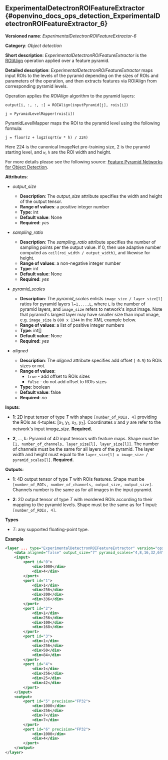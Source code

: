 ## ExperimentalDetectronROIFeatureExtractor <a name="ExperimentalDetectronROIFeatureExtractor"></a> {#openvino_docs_ops_detection_ExperimentalDetectronROIFeatureExtractor_6}

**Versioned name**: *ExperimentalDetectronROIFeatureExtractor-6*

**Category**: *Object detection*

**Short description**: *ExperimentalDetectronROIFeatureExtractor* is the [ROIAlign](ROIAlign_3.md) operation applied
over a feature pyramid.

**Detailed description**: *ExperimentalDetectronROIFeatureExtractor* maps input ROIs to the levels of the pyramid
depending on the sizes of ROIs and parameters of the operation, and then extracts features via ROIAlign from
corresponding pyramid levels.

Operation applies the *ROIAlign* algorithm to the pyramid layers:

`output[i, :, :, :] = ROIAlign(inputPyramid[j], rois[i])`

`j = PyramidLevelMapper(rois[i])`

PyramidLevelMapper maps the ROI to the pyramid level using the following formula:

`j = floor(2 + log2(sqrt(w * h) / 224)`

Here 224 is the canonical ImageNet pre-training size, 2 is the pyramid starting level, and `w`, `h` are the ROI width and height.

For more details please see the following source:
[Feature Pyramid Networks for Object Detection](https://arxiv.org/pdf/1612.03144.pdf).

**Attributes**:

* *output_size*

    * **Description**: The *output_size* attribute specifies the width and height of the output tensor.
    * **Range of values**: a positive integer number
    * **Type**: int
    * **Default value**: None
    * **Required**: *yes*

* *sampling_ratio*

    * **Description**: The *sampling_ratio* attribute specifies the number of sampling points per the output value. If 0,
    then use adaptive number computed as `ceil(roi_width / output_width)`, and likewise for height.
    * **Range of values**: a non-negative integer number
    * **Type**: int
    * **Default value**: None
    * **Required**: *yes*

* *pyramid_scales*

    * **Description**: The *pyramid_scales* enlists `image_size / layer_size[l]` ratios for pyramid layers `l=1,...,L`,
    where `L` is the number of pyramid layers, and `image_size` refers to network's input image. Note that pyramid's
    largest layer may have smaller size than input image, e.g. `image_size` is `800 x 1344` in the XML example below.
    * **Range of values**: a list of positive integer numbers
    * **Type**: int[]
    * **Default value**: None
    * **Required**: *yes*

* *aligned*

    * **Description**: The *aligned* attribute specifies add offset (`-0.5`) to ROIs sizes or not.
    * **Range of values**:
      * `true` - add offset to ROIs sizes
      * `false` - do not add offset to ROIs sizes
    * **Type**: boolean
    * **Default value**: false
    * **Required**: *no*

**Inputs**:

*   **1**: 2D input tensor of type *T* with shape `[number_of_ROIs, 4]` providing the ROIs as 4-tuples:
[x<sub>1</sub>, y<sub>1</sub>, x<sub>2</sub>, y<sub>2</sub>]. Coordinates *x* and *y* are refer to the network's input
*image_size*. **Required.**

*   **2**, ..., **L**: Pyramid of 4D input tensors with feature maps. Shape must be
`[1, number_of_channels, layer_size[l], layer_size[l]]`. The number of channels must be the same for all layers of the
pyramid. The layer width and height must equal to the `layer_size[l] = image_size / pyramid_scales[l]`. **Required.**

**Outputs**:

*   **1**: 4D output tensor of type *T* with ROIs features. Shape must be
`[number_of_ROIs, number_of_channels, output_size, output_size]`. Channels number is the same as for all images in the
input pyramid.

*   **2**: 2D output tensor of type *T* with reordered ROIs according to their mapping to the pyramid levels. Shape
must be the same as for 1 input: `[number_of_ROIs, 4]`.

**Types**

* *T*: any supported floating-point type.

**Example**

```xml
<layer ... type="ExperimentalDetectronROIFeatureExtractor" version="opset6">
    <data aligned="false" output_size="7" pyramid_scales="4,8,16,32,64" sampling_ratio="2"/>
    <input>
        <port id="0">
            <dim>1000</dim>
            <dim>4</dim>
        </port>
        <port id="1">
            <dim>1</dim>
            <dim>256</dim>
            <dim>200</dim>
            <dim>336</dim>
        </port>
        <port id="2">
            <dim>1</dim>
            <dim>256</dim>
            <dim>100</dim>
            <dim>168</dim>
        </port>
        <port id="3">
            <dim>1</dim>
            <dim>256</dim>
            <dim>50</dim>
            <dim>84</dim>
        </port>
        <port id="4">
            <dim>1</dim>
            <dim>256</dim>
            <dim>25</dim>
            <dim>42</dim>
        </port>
    </input>
    <output>
        <port id="5" precision="FP32">
            <dim>1000</dim>
            <dim>256</dim>
            <dim>7</dim>
            <dim>7</dim>
        </port>
        <port id="6" precision="FP32">
            <dim>1000</dim>
            <dim>4</dim>
        </port>
    </output>
</layer>
```
